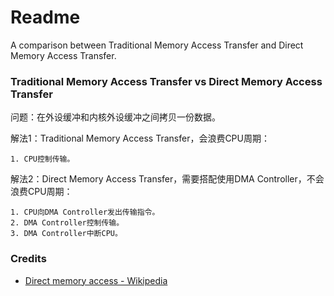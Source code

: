 # Readme
A comparison between Traditional Memory Access Transfer and Direct Memory Access Transfer.

### Traditional Memory Access Transfer vs Direct Memory Access Transfer

问题：在外设缓冲和内核外设缓冲之间拷贝一份数据。

解法1：Traditional Memory Access Transfer，会浪费CPU周期：
```
1. CPU控制传输。
```

解法2：Direct Memory Access Transfer，需要搭配使用DMA Controller，不会浪费CPU周期：
```
1. CPU向DMA Controller发出传输指令。
2. DMA Controller控制传输。
3. DMA Controller中断CPU。
```

### Credits
- [Direct memory access - Wikipedia](https://en.wikipedia.org/wiki/Direct_memory_access)
